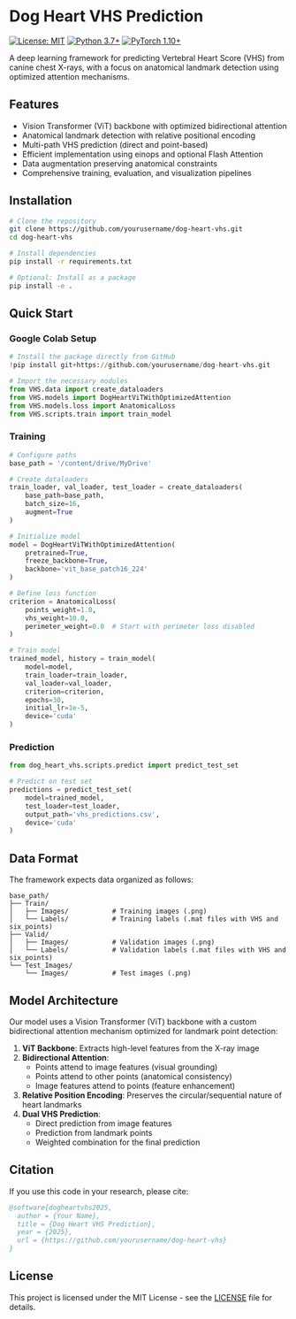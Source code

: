 # Dog Heart VHS Prediction

[![License: MIT](https://img.shields.io/badge/License-MIT-yellow.svg)](https://opensource.org/licenses/MIT)
[![Python 3.7+](https://img.shields.io/badge/python-3.7+-blue.svg)](https://www.python.org/downloads/)
[![PyTorch 1.10+](https://img.shields.io/badge/PyTorch-1.10+-red.svg)](https://pytorch.org/)

A deep learning framework for predicting Vertebral Heart Score (VHS) from canine chest X-rays, with a focus on anatomical landmark detection using optimized attention mechanisms.

## Features

- Vision Transformer (ViT) backbone with optimized bidirectional attention
- Anatomical landmark detection with relative positional encoding
- Multi-path VHS prediction (direct and point-based)
- Efficient implementation using einops and optional Flash Attention
- Data augmentation preserving anatomical constraints
- Comprehensive training, evaluation, and visualization pipelines

## Installation

```bash
# Clone the repository
git clone https://github.com/yourusername/dog-heart-vhs.git
cd dog-heart-vhs

# Install dependencies
pip install -r requirements.txt

# Optional: Install as a package
pip install -e .
```

## Quick Start

### Google Colab Setup

```python
# Install the package directly from GitHub
!pip install git+https://github.com/yourusername/dog-heart-vhs.git

# Import the necessary modules
from VHS.data import create_dataloaders
from VHS.models import DogHeartViTWithOptimizedAttention
from VHS.models.loss import AnatomicalLoss
from VHS.scripts.train import train_model
```

### Training

```python
# Configure paths
base_path = '/content/drive/MyDrive'

# Create dataloaders
train_loader, val_loader, test_loader = create_dataloaders(
    base_path=base_path,
    batch_size=16, 
    augment=True
)

# Initialize model
model = DogHeartViTWithOptimizedAttention(
    pretrained=True,
    freeze_backbone=True,
    backbone='vit_base_patch16_224'
)

# Define loss function
criterion = AnatomicalLoss(
    points_weight=1.0, 
    vhs_weight=10.0,
    perimeter_weight=0.0  # Start with perimeter loss disabled
)

# Train model
trained_model, history = train_model(
    model=model,
    train_loader=train_loader,
    val_loader=val_loader,
    criterion=criterion,
    epochs=30,
    initial_lr=1e-5,
    device='cuda'
)
```

### Prediction

```python
from dog_heart_vhs.scripts.predict import predict_test_set

# Predict on test set
predictions = predict_test_set(
    model=trained_model,
    test_loader=test_loader,
    output_path='vhs_predictions.csv',
    device='cuda'
)
```

## Data Format

The framework expects data organized as follows:

```
base_path/
├── Train/
│   ├── Images/           # Training images (.png)
│   └── Labels/           # Training labels (.mat files with VHS and six_points)
├── Valid/
│   ├── Images/           # Validation images (.png)
│   └── Labels/           # Validation labels (.mat files with VHS and six_points)
└── Test_Images/
    └── Images/           # Test images (.png)
```

## Model Architecture

Our model uses a Vision Transformer (ViT) backbone with a custom bidirectional attention mechanism optimized for landmark point detection:

1. **ViT Backbone**: Extracts high-level features from the X-ray image
2. **Bidirectional Attention**:
   - Points attend to image features (visual grounding)
   - Points attend to other points (anatomical consistency)
   - Image features attend to points (feature enhancement)
3. **Relative Position Encoding**: Preserves the circular/sequential nature of heart landmarks
4. **Dual VHS Prediction**:
   - Direct prediction from image features
   - Prediction from landmark points
   - Weighted combination for the final prediction

## Citation

If you use this code in your research, please cite:

```bibtex
@software{dogheartvhs2025,
  author = {Your Name},
  title = {Dog Heart VHS Prediction},
  year = {2025},
  url = {https://github.com/yourusername/dog-heart-vhs}
}
```

## License

This project is licensed under the MIT License - see the [LICENSE](LICENSE) file for details.